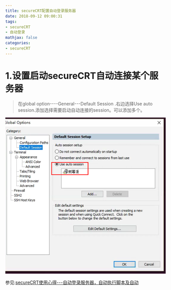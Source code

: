 ```yaml
---
title: secureCRT配置自动登录服务器
date: 2018-09-12 09:00:31
tags:
- secureCRT
- 自动登录
mathjax: false
categories:
- secureCRT
---
```


# 1.设置启动secureCRT自动连接某个服务器

> 在global option----General---Default Session .右边选择Use auto session.添加选择需要启动自动连接的session。可以添加多个。

![](secureCRT配置自动登录服务器/20180912090252.png)

参见:[secureCRT使用心得---自动登录服务器，自动执行脚本及自动](http://www.voidcn.com/article/p-usjvvxca-bbk.html)